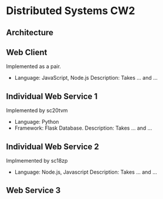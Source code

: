 # Distributed Systems CW2

## Architecture

## Web Client
Implemented as a pair.
- Language: JavaScript, Node.js
Description: Takes ... and ...

## Individual Web Service 1
Implemented by sc20tvm
- Language: Python
- Framework: Flask
Database.
Description: Takes ... and ...
## Individual Web Service 2
Implmemented by sc18zp
- Language: Node.js, Javascript
Description: Takes ... and ...


## Web Service 3
